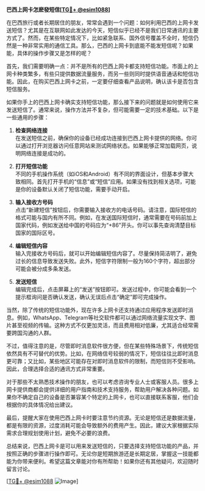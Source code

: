 **巴西上网卡怎麽發短信[[TG💪+ @esim1088](https://t.me/s/esim1088)]**

在巴西旅行或者长期居住的朋友，常常会遇到一个问题：如何利用巴西的上网卡发送短信？尤其是在互联网如此发达的今天，短信似乎已经不是我们日常通讯的主要方式了。然而，在某些特定情况下，比如紧急联系、国外信号覆盖不全时，短信仍然是一种非常实用的通信工具。那么，巴西的上网卡到底能不能发短信呢？如果能，具体的操作步骤又是怎样的呢？

首先，我们需要明确一点：并不是所有的巴西上网卡都支持短信功能。市面上的上网卡种类繁多，有些只提供数据流量服务，而另一些则同时提供语音通话和短信功能。因此，在购买巴西上网卡之前，一定要仔细查看产品说明，确认该卡是否包含短信服务。

如果你手上的巴西上网卡确实支持短信功能，那么接下来的问题就是如何使用它来发送短信了。通常来说，操作方法并不复杂，但可能需要一定的技术基础。以下是一些通用的步骤：

1. **检查网络连接**  
   在发送短信之前，确保你的设备已经成功连接到巴西上网卡提供的网络。你可以通过打开浏览器访问任意网站来测试网络状态。如果能够正常加载网页，说明网络连接是成功的。

2. **打开短信功能**  
   不同的手机操作系统（如iOS和Android）有不同的界面设计，但基本步骤大致相同。首先打开手机的“信息”或“短信”应用。如果没有找到相关选项，可能是你的设备默认关闭了短信功能，需要手动开启。

3. **输入接收方号码**  
   点击“新建短信”按钮后，你需要输入接收方的电话号码。请注意，国际短信的格式可能与国内有所不同。例如，在发送国际短信时，通常需要在号码前加上国家代码，例如发送给中国的号码应为“+86”开头。你可以事先查询清楚目标国家的国际区号。

4. **编辑短信内容**  
   输入完接收方号码后，就可以开始编辑短信内容了。尽量保持简洁明了，避免过长的信息导致发送失败。此外，短信字符限制一般为160个字符，超出部分可能会被分成多条发送。

5. **发送短信**  
   编辑完成后，点击屏幕上的“发送”按钮即可。发送过程中，你可能会看到一个提示框询问是否确认发送，确认无误后点击“确定”即可完成操作。

当然，除了传统的短信功能外，现在许多上网卡还支持通过应用程序发送即时消息。例如，WhatsApp、Telegram等社交软件都可以通过网络流量实现文字、图片甚至视频的传输。这种方式不仅更加灵活，而且费用相对低廉，尤其适合经常需要跨国沟通的人群。

不过，值得注意的是，尽管即时消息软件很方便，但在某些特殊场景下，传统短信依然具有不可替代的优势。比如，在网络信号较弱的情况下，短信往往比即时消息更可靠；又比如，某些地区可能存在对即时消息软件的限制，而短信则不受影响。因此，合理选择合适的通讯方式非常重要。

对于那些不太熟悉技术操作的朋友，也可以考虑咨询专业人士或客服人员。很多上网卡提供商都会提供详细的用户指南和技术支持服务，帮助用户解决各种问题。如果你不确定自己的设备是否兼容某个特定的上网卡，也可以直接联系客服，他们会根据你的具体情况给出建议。

最后，提醒大家在使用巴西上网卡时要注意节约资源。无论是短信还是数据流量，都是有限的资源，过度消耗可能会导致额外的费用产生。因此，建议大家根据实际需求合理规划使用计划，避免不必要的浪费。

总结来说，巴西上网卡是可以用来发送短信的，只要选择支持短信功能的产品，并按照正确的步骤进行操作即可。无论你是短期旅游还是长期定居，掌握这一技能都能为你带来便利。希望这篇文章能对你有所帮助！如果你还有其他疑问，欢迎随时留言讨论。

[[TG💪+ @esim1088](https://t.me/s/esim1088) ![Image](https://i.postimg.cc/4NQfJmqS/Snipaste-2025-05-13-00-14-12.png)]
